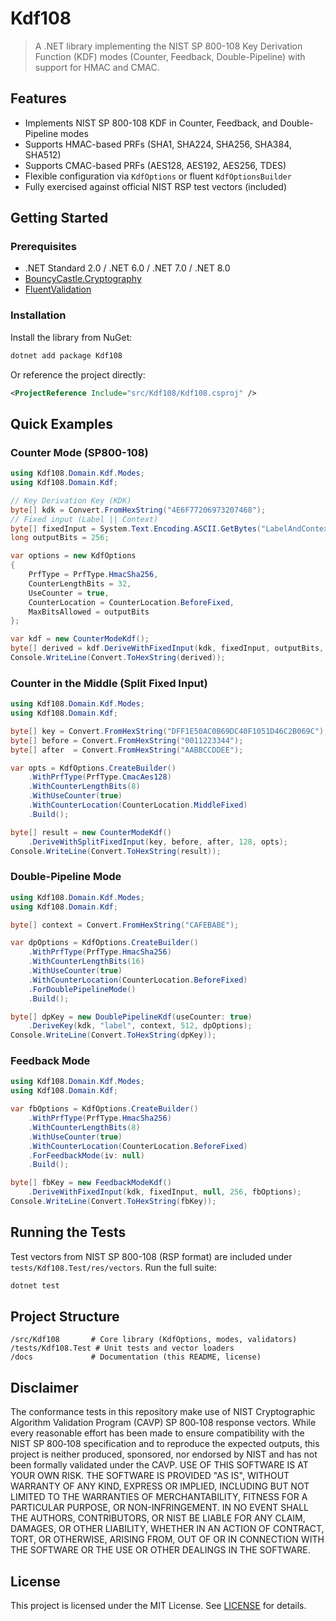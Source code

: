 <!-- README for Kdf108: A NIST SP 800-108 KDF implementation using BouncyCastle for .NET -->
# Kdf108

> A .NET library implementing the NIST SP 800-108 Key Derivation Function (KDF) modes (Counter, Feedback, Double-Pipeline) with support for HMAC and CMAC.

## Features

- Implements NIST SP 800-108 KDF in Counter, Feedback, and Double-Pipeline modes
- Supports HMAC-based PRFs (SHA1, SHA224, SHA256, SHA384, SHA512)
- Supports CMAC-based PRFs (AES128, AES192, AES256, TDES)
- Flexible configuration via `KdfOptions` or fluent `KdfOptionsBuilder`
- Fully exercised against official NIST RSP test vectors (included)

## Getting Started

### Prerequisites

- .NET Standard 2.0 / .NET 6.0 / .NET 7.0 / .NET 8.0
- [BouncyCastle.Cryptography](https://www.nuget.org/packages/BouncyCastle.Cryptography/)
- [FluentValidation](https://www.nuget.org/packages/FluentValidation/)

### Installation

Install the library from NuGet:

```bash
dotnet add package Kdf108
```

Or reference the project directly:

```xml
<ProjectReference Include="src/Kdf108/Kdf108.csproj" />
```

## Quick Examples

### Counter Mode (SP800-108)

```csharp
using Kdf108.Domain.Kdf.Modes;
using Kdf108.Domain.Kdf;

// Key Derivation Key (KDK)
byte[] kdk = Convert.FromHexString("4E6F77206973207468");
// Fixed input (Label || Context)
byte[] fixedInput = System.Text.Encoding.ASCII.GetBytes("LabelAndContext");
long outputBits = 256;

var options = new KdfOptions
{
    PrfType = PrfType.HmacSha256,
    CounterLengthBits = 32,
    UseCounter = true,
    CounterLocation = CounterLocation.BeforeFixed,
    MaxBitsAllowed = outputBits
};

var kdf = new CounterModeKdf();
byte[] derived = kdf.DeriveWithFixedInput(kdk, fixedInput, outputBits, options);
Console.WriteLine(Convert.ToHexString(derived));
```

### Counter in the Middle (Split Fixed Input)

```csharp
using Kdf108.Domain.Kdf.Modes;
using Kdf108.Domain.Kdf;

byte[] key = Convert.FromHexString("DFF1E50AC0B69DC40F1051D46C2B069C");
byte[] before = Convert.FromHexString("0011223344");
byte[] after  = Convert.FromHexString("AABBCCDDEE");

var opts = KdfOptions.CreateBuilder()
    .WithPrfType(PrfType.CmacAes128)
    .WithCounterLengthBits(8)
    .WithUseCounter(true)
    .WithCounterLocation(CounterLocation.MiddleFixed)
    .Build();

byte[] result = new CounterModeKdf()
    .DeriveWithSplitFixedInput(key, before, after, 128, opts);
Console.WriteLine(Convert.ToHexString(result));
```

### Double-Pipeline Mode

```csharp
using Kdf108.Domain.Kdf.Modes;
using Kdf108.Domain.Kdf;

byte[] context = Convert.FromHexString("CAFEBABE");

var dpOptions = KdfOptions.CreateBuilder()
    .WithPrfType(PrfType.HmacSha256)
    .WithCounterLengthBits(16)
    .WithUseCounter(true)
    .WithCounterLocation(CounterLocation.BeforeFixed)
    .ForDoublePipelineMode()
    .Build();

byte[] dpKey = new DoublePipelineKdf(useCounter: true)
    .DeriveKey(kdk, "label", context, 512, dpOptions);
Console.WriteLine(Convert.ToHexString(dpKey));
```

### Feedback Mode

```csharp
using Kdf108.Domain.Kdf.Modes;
using Kdf108.Domain.Kdf;

var fbOptions = KdfOptions.CreateBuilder()
    .WithPrfType(PrfType.HmacSha256)
    .WithCounterLengthBits(8)
    .WithUseCounter(true)
    .WithCounterLocation(CounterLocation.BeforeFixed)
    .ForFeedbackMode(iv: null)
    .Build();

byte[] fbKey = new FeedbackModeKdf()
    .DeriveWithFixedInput(kdk, fixedInput, null, 256, fbOptions);
Console.WriteLine(Convert.ToHexString(fbKey));
```

## Running the Tests

Test vectors from NIST SP 800-108 (RSP format) are included under `tests/Kdf108.Test/res/vectors`. Run the full suite:

```bash
dotnet test
```

## Project Structure

```
/src/Kdf108       # Core library (KdfOptions, modes, validators)
/tests/Kdf108.Test # Unit tests and vector loaders
/docs             # Documentation (this README, license)
```

## Disclaimer

The conformance tests in this repository make use of NIST Cryptographic Algorithm Validation Program (CAVP) SP 800‑108 response vectors.  While every reasonable effort has been made to ensure compatibility with the NIST SP 800‑108 specification and to reproduce the expected outputs, this project is neither produced, sponsored, nor endorsed by NIST and has not been formally validated under the CAVP.  USE OF THIS SOFTWARE IS AT YOUR OWN RISK.  THE SOFTWARE IS PROVIDED "AS IS", WITHOUT WARRANTY OF ANY KIND, EXPRESS OR IMPLIED, INCLUDING BUT NOT LIMITED TO THE WARRANTIES OF MERCHANTABILITY, FITNESS FOR A PARTICULAR PURPOSE, OR NON-INFRINGEMENT.  IN NO EVENT SHALL THE AUTHORS, CONTRIBUTORS, OR NIST BE LIABLE FOR ANY CLAIM, DAMAGES, OR OTHER LIABILITY, WHETHER IN AN ACTION OF CONTRACT, TORT, OR OTHERWISE, ARISING FROM, OUT OF OR IN CONNECTION WITH THE SOFTWARE OR THE USE OR OTHER DEALINGS IN THE SOFTWARE.

## License

This project is licensed under the MIT License. See [LICENSE](LICENSE) for details.
